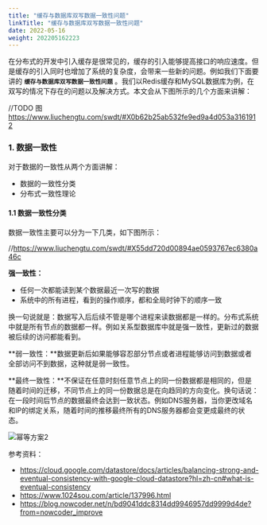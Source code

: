 ```yaml
---
title: "缓存与数据库双写数据一致性问题"
linkTitle: "缓存与数据库双写数据一致性问题"
date: 2022-05-16
weight: 202205162223
---
```


在分布式的开发中引入缓存是很常见的，缓存的引入能够提高接口的响应速度。但是缓存的引入同时也增加了系统的复杂度，会带来一些新的问题。例如我们下面要讲的 **`缓存与数据库双写数据一致性问题`** 。我们以Redis缓存和MySQL数据库为例，在双写的情况下存在的问题以及解决方式。本文会从下图所示的几个方面来讲解：

//TODO 图  https://www.liuchengtu.com/swdt/#X0b62b25ab532fe9ed9a4d053a3161912

### 1. 数据一致性

对于数据的一致性从两个方面讲解：

- 数据的一致性分类
- 分布式一致性理论

#### 1.1 数据一致性分类

数据一致性主要可以分为一下几类，如下图所示：

//https://www.liuchengtu.com/swdt/#X55dd720d00894ae0593767ec6380a46c

**强一致性：**

- 任何一次都能读到某个数据最近一次写的数据
- 系统中的所有进程，看到的操作顺序，都和全局时钟下的顺序一致

换一句说就是：数据写入后后续不管是哪个进程来读数据都是一样的。分布式系统中就是所有节点的数据都一样。例如关系型数据库中就是强一致性，更新过的数据被后续的访问都能看到。

**弱一致性：**数据更新后如果能够容忍部分节点或者进程能够访问到数据或者全部访问不到数据，这种就是弱一致性。

**最终一致性：**不保证在任意时刻任意节点上的同一份数据都是相同的，但是随着时间的迁移，不同节点上的同一份数据总是在向趋同的方向变化。换句话说：在一段时间后节点的数据最终会达到一致状态。例如DNS服务器，当你更改域名和IP的绑定关系，随着时间的推移最终所有的DNS服务器都会变更成最终的状态。

![幂等方案2](E:\download\幂等方案2.png)







参考资料：

- https://cloud.google.com/datastore/docs/articles/balancing-strong-and-eventual-consistency-with-google-cloud-datastore?hl=zh-cn#what-is-eventual-consistency
- https://www.1024sou.com/article/137996.html
- https://blog.nowcoder.net/n/bd9041ddc8314dd9946957dd9999d4de?from=nowcoder_improve
